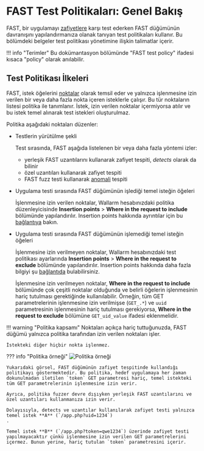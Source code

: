 [doc-insertion-points]:     insertion-points.md

[gl-vuln]:                  ../../terms-glossary.md#vulnerability
[gl-point]:                 ../../terms-glossary.md#point
[gl-anomaly]:               ../../terms-glossary.md#anomaly

# FAST Test Politikaları: Genel Bakış

FAST, bir uygulamayı [zafiyetlere][gl-vuln] karşı test ederken FAST düğümünün davranışını yapılandırmanıza olanak tanıyan test politikaları kullanır. Bu bölümdeki belgeler test politikası yönetimine ilişkin talimatlar içerir.

!!! info "Terimler"
    Bu dokümantasyon bölümünde "FAST test policy" ifadesi kısaca "policy" olarak anılabilir.

## Test Politikası İlkeleri

FAST, istek öğelerini [noktalar][gl-point] olarak temsil eder ve yalnızca işlenmesine izin verilen bir veya daha fazla nokta içeren isteklerle çalışır. Bu tür noktaların listesi politika ile tanımlanır. İstek, izin verilen noktalar içermiyorsa atılır ve bu istek temel alınarak test istekleri oluşturulmaz.

Politika aşağıdaki noktaları düzenler:

* Testlerin yürütülme şekli
    
    Test sırasında, FAST aşağıda listelenen bir veya daha fazla yöntemi izler:
    
    * yerleşik FAST uzantılarını kullanarak zafiyet tespiti, *detects* olarak da bilinir
    * özel uzantıları kullanarak zafiyet tespiti
    * FAST fuzz testi kullanarak [anomali][gl-anomaly] tespiti

* Uygulama testi sırasında FAST düğümünün işlediği temel isteğin öğeleri

    İşlenmesine izin verilen noktalar, Wallarm hesabınızdaki politika düzenleyicisinde **Insertion points** > **Where in the request to include** bölümünde yapılandırılır. Insertion points hakkında ayrıntılar için bu [bağlantıya][doc-insertion-points] bakın.

* Uygulama testi sırasında FAST düğümünün işlemediği temel isteğin öğeleri

    İşlenmesine izin verilmeyen noktalar, Wallarm hesabınızdaki test politikası ayarlarında **Insertion points** > **Where in the request to exclude** bölümünde yapılandırılır. Insertion points hakkında daha fazla bilgiyi şu [bağlantıda][doc-insertion-points] bulabilirsiniz.

    İşlenmesine izin verilmeyen noktalar, **Where in the request to include** bölümünde çok çeşitli noktalar olduğunda ve belirli öğelerin işlenmesinin hariç tutulması gerektiğinde kullanılabilir. Örneğin, tüm GET parametrelerinin işlenmesine izin verilmişse (`GET_.*`) ve `uuid` parametresinin işlenmesinin hariç tutulması gerekiyorsa, **Where in the request to exclude** bölümüne `GET_uid_value` ifadesi eklenmelidir.

!!! warning "Politika kapsamı"
    Noktaları açıkça hariç tuttuğunuzda, FAST düğümü yalnızca politika tarafından izin verilen noktaları işler.
    
    İstekteki diğer hiçbir nokta işlenmez.

??? info "Politika örneği"
    ![Politika örneği](../../../images/fast/operations/common/test-policy/overview/policy-flow-example.png)

    Yukarıdaki görsel, FAST düğümünün zafiyet tespitinde kullandığı politikayı göstermektedir. Bu politika, hedef uygulamaya her zaman dokunulmadan iletilen `token` GET parametresi hariç, temel istekteki tüm GET parametrelerinin işlenmesine izin verir.

    Ayrıca, politika fuzzer devre dışıyken yerleşik FAST uzantılarını ve özel uzantıları kullanmanıza izin verir.

    Dolayısıyla, detects ve uzantılar kullanılarak zafiyet testi yalnızca temel istek **A** (`/app.php?uid=1234`)
    .
    
    Temel istek **B** (`/app.php?token=qwe1234`) üzerinde zafiyet testi yapılmayacaktır çünkü işlenmesine izin verilen GET parametrelerini içermez. Bunun yerine, hariç tutulan `token` parametresini içerir.